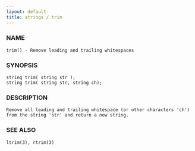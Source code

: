```yaml
---
layout: default
title: strings / trim
---
```


### NAME

    trim() - Remove leading and trailing whitespaces

### SYNOPSIS

    string trim( string str );
    string trim( string str, string ch);

### DESCRIPTION

    Remove all leading and trailing whitespace (or other characters 'ch')
    from the string 'str' and return a new string.

### SEE ALSO

    ltrim(3), rtrim(3)
